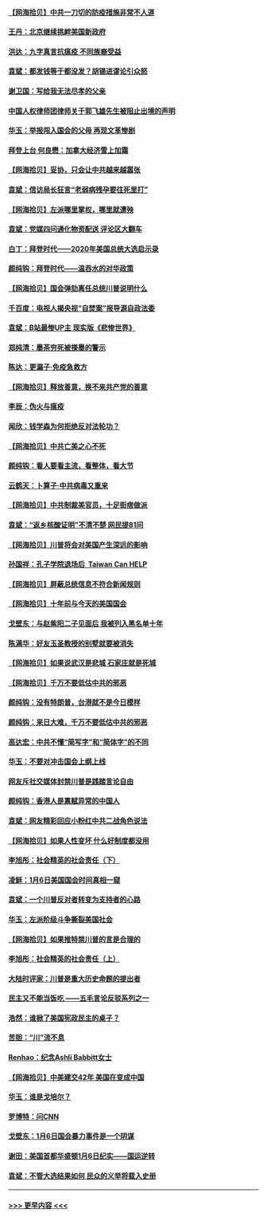 #### [【网海拾贝】中共一刀切的防疫措施非常不人道](../pages/nsc993/n12724879.md?t=02021101) 
#### [王丹：北京继续挑衅美国新政府](../pages/nsc993/n12722456.md?t=02021101) 
#### [洪达：九字真言抗瘟疫 不同族裔受益](../pages/nsc993/n12722448.md?t=02021101) 
#### [袁斌：都发钱等于都没发？胡锡进谬论引众怒](../pages/nsc993/n12722393.md?t=02021101) 
#### [谢卫国：写给我无法尽孝的父亲](../pages/nsc993/n12720325.md?t=02021101) 
#### [中国人权律师团律师关于郭飞雄先生被阻止出境的声明](../pages/nsc993/n12720203.md?t=02021101) 
#### [华玉：举报闯入国会的父母 再现文革惨剧](../pages/nsc993/n12719070.md?t=02021101) 
#### [拜登上台 何良懋：加拿大经济雪上加霜](../pages/nsc993/n12718943.md?t=02021101) 
#### [【网海拾贝】妥协，只会让中共越来越嚣张](../pages/nsc993/n12717392.md?t=02021101) 
#### [袁斌：信访局长狂言“老弱病残孕要往死里打”](../pages/nsc993/n12717343.md?t=02021101) 
#### [【网海拾贝】左派哪里掌权，哪里就遭殃](../pages/nsc993/n12715009.md?t=02021101) 
#### [袁斌：党媒四问通化物资配送 评论区大翻车](../pages/nsc993/n12714950.md?t=02021101) 
#### [白丁：拜登时代——2020年美国总统大选启示录](../pages/nsc993/n12714920.md?t=02021101) 
#### [颜纯钩：拜登时代——温吞水的对华政策](../pages/nsc993/n12713245.md?t=02021101) 
#### [【网海拾贝】国会弹劾离任总统川普说明什么](../pages/nsc993/n12712816.md?t=02021101) 
#### [千百度：电视人揭央视“自焚案”报导源自政法委](../pages/nsc993/n12709760.md?t=02021101) 
#### [袁斌：B站最惨UP主 现实版《悲惨世界》](../pages/nsc993/n12709686.md?t=02021101) 
#### [郑纯清：墨茶穷死被搽墨的警示](../pages/nsc993/n12709262.md?t=02021101) 
#### [陈达：更漏子·免疫急救方](../pages/nsc993/n12709244.md?t=02021101) 
#### [【网海拾贝】释放善意，换不来共产党的善意](../pages/nsc993/n12708361.md?t=02021101) 
#### [李辰：伪火与瘟疫](../pages/nsc993/n12707981.md?t=02021101) 
#### [闻欣：钱学森为何拒绝反对法轮功？](../pages/nsc993/n12707407.md?t=02021101) 
#### [【网海拾贝】中共亡美之心不死](../pages/nsc993/n12707621.md?t=02021101) 
#### [颜纯钩：看人要看主流，看整体，看大节](../pages/nsc993/n12707536.md?t=02021101) 
#### [云鹤天：卜算子‧中共病毒又重来](../pages/nsc993/n12707408.md?t=02021101) 
#### [【网海拾贝】中共制裁美官员，十足街痞做派](../pages/nsc993/n12705115.md?t=02021101) 
#### [袁斌：“返乡核酸证明”不清不楚 网民提81问](../pages/nsc993/n12704982.md?t=02021101) 
#### [【网海拾贝】川普将会对美国产生深远的影响](../pages/nsc993/n12703045.md?t=02021101) 
#### [孙国祥：孔子学院退场后  Taiwan Can HELP](../pages/nsc993/n12702430.md?t=02021101) 
#### [【网海拾贝】屏蔽总统信息不符合新闻规则](../pages/nsc993/n12699998.md?t=02021101) 
#### [【网海拾贝】十年前与今天的美国国会](../pages/nsc993/n12696993.md?t=02021101) 
#### [戈壁东：与赵紫阳二子见面后 我被列入黑名单十年](../pages/nsc993/n12696215.md?t=02021101) 
#### [陈满华：好友玉圣教授的别墅就要被消失](../pages/nsc993/n12695411.md?t=02021101) 
#### [【网海拾贝】如果说武汉是悲城 石家庄就是死城](../pages/nsc993/n12694589.md?t=02021101) 
#### [【网海拾贝】千万不要低估中共的邪恶](../pages/nsc993/n12692771.md?t=02021101) 
#### [颜纯钩：没有特朗普，台港就不是今日模样](../pages/nsc993/n12692678.md?t=02021101) 
#### [颜纯钩：来日大难，千万不要低估中共的邪恶](../pages/nsc993/n12692080.md?t=02021101) 
#### [高达宏：中共不懂“简写字”和“简体字”的不同](../pages/nsc993/n12692068.md?t=02021101) 
#### [华玉：不要对冲击国会上纲上线](../pages/nsc993/n12689948.md?t=02021101) 
#### [网友斥社交媒体封禁川普是践踏言论自由](../pages/nsc993/n12687482.md?t=02021101) 
#### [颜纯钩：香港人是禀赋异常的中国人](../pages/nsc993/n12685142.md?t=02021101) 
#### [袁斌：网友精彩回应小粉红中共二战角色说法](../pages/nsc993/n12684994.md?t=02021101) 
#### [【网海拾贝】如果人性变坏 什么好制度都没用](../pages/nsc993/n12683000.md?t=02021101) 
#### [李旭彤：社会精英的社会责任（下）](../pages/nsc993/n12680604.md?t=02021101) 
#### [凌稣：1月6日美国国会时间真相一窥](../pages/nsc993/n12682780.md?t=02021101) 
#### [袁斌：一个川普反对者转变为支持者的心路](../pages/nsc993/n12682700.md?t=02021101) 
#### [华玉：左派阶级斗争撕裂美国社会](../pages/nsc993/n12681226.md?t=02021101) 
#### [【网海拾贝】如果推特禁川普的言是合理的](../pages/nsc993/n12681232.md?t=02021101) 
#### [李旭彤：社会精英的社会责任（上）](../pages/nsc993/n12680501.md?t=02021101) 
#### [大陆时评家：川普是重大历史命题的提出者](../pages/nsc993/n12679904.md?t=02021101) 
#### [民主又不能当饭吃 ——五毛言论反驳系列之一](../pages/nsc993/n12679877.md?t=02021101) 
#### [浩然：谁掀了美国宪政民主的桌子？](../pages/nsc993/n12679850.md?t=02021101) 
#### [苦胆：“川”流不息](../pages/nsc993/n12678388.md?t=02021101) 
#### [Renhao：纪念Ashli Babbitt女士](../pages/nsc993/n12678359.md?t=02021101) 
#### [【网海拾贝】中美建交42年 美国在变成中国](../pages/nsc993/n12678324.md?t=02021101) 
#### [华玉：谁是戈培尔？](../pages/nsc993/n12677515.md?t=02021101) 
#### [罗博特：问CNN](../pages/nsc993/n12677172.md?t=02021101) 
#### [戈壁东：1月6日国会暴力事件是一个阴谋](../pages/nsc993/n12674639.md?t=02021101) 
#### [谢田：美国首都华盛顿1月6日纪实——国运逆转](../pages/nsc993/n12673190.md?t=02021101) 
#### [袁斌：不管大选结果如何 民众的义举将载入史册](../pages/nsc993/n12672787.md?t=02021101) 

----
#### [ >>> 更早内容 <<< ](../indexes/nsc993-earlier.md)
